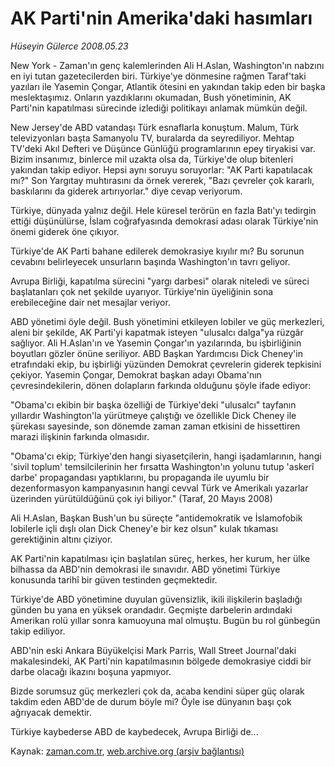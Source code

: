 # AK Parti'nin Amerika'daki hasımları

*Hüseyin Gülerce 2008.05.23*

<tr><td class="metin" colspan="2" style="padding-top: 20px; padding-left: 5px; padding-right: 10px;">New York - Zaman'ın genç kalemlerinden Ali H.Aslan, Washington'ın nabzını en iyi tutan gazetecilerden biri. Türkiye'ye dönmesine rağmen Taraf'taki yazıları ile Yasemin Çongar, Atlantik ötesini en yakından takip eden bir başka meslektaşımız. Onların yazdıklarını okumadan, Bush yönetiminin, AK Parti'nin kapatılması sürecinde izlediği politikayı anlamak mümkün değil.</td></tr><tr><td class="metin" colspan="2" style="padding-top: 20px; padding-left: 5px; padding-right: 10px;"><p>New Jersey'de ABD vatandaşı Türk esnaflarla konuştum. Malum, Türk televizyonları başta Samanyolu TV, buralarda da seyrediliyor. Mehtap TV'deki Akıl Defteri ve Düşünce Günlüğü programlarının epey tiryakisi var. Bizim insanımız, binlerce mil uzakta olsa da, Türkiye'de olup bitenleri yakından takip ediyor. Hepsi aynı soruyu soruyorlar: "AK Parti kapatılacak mı?" Son Yargıtay muhtırasını da örnek vererek, "Bazı çevreler çok kararlı, baskılarını da giderek artırıyorlar." diye cevap veriyorum.
<p>Türkiye, dünyada yalnız değil. Hele küresel terörün en fazla Batı'yı tedirgin ettiği düşünülürse, İslam coğrafyasında demokrasi adası olarak Türkiye'nin önemi giderek öne çıkıyor.
<p>Türkiye'de AK Parti bahane edilerek demokrasiye kıyılır mı? Bu sorunun cevabını belirleyecek unsurların başında Washington'ın tavrı geliyor.
<p>Avrupa Birliği, kapatılma sürecini "yargı darbesi" olarak niteledi ve süreci başlatanları çok net şekilde uyarıyor. Türkiye'nin üyeliğinin sona erebileceğine dair net mesajlar veriyor.
<p>ABD yönetimi öyle değil. Bush yönetimini etkileyen lobiler ve güç merkezleri, aleni bir şekilde, AK Parti'yi kapatmak isteyen "ulusalcı dalga"ya rüzgâr sağlıyor. Ali H.Aslan'ın ve Yasemin Çongar'ın yazılarında, bu işbirliğinin boyutları gözler önüne seriliyor. ABD Başkan Yardımcısı Dick Cheney'in etrafındaki ekip, bu işbirliği yüzünden Demokrat çevrelerin giderek tepkisini çekiyor. Yasemin Çongar, Demokrat başkan adayı Obama'nın çevresindekilerin, dönen dolapların farkında olduğunu şöyle ifade ediyor:
<p>"Obama'cı ekibin bir başka özelliği de Türkiye'deki "ulusalcı" tayfanın yıllardır Washington'la yürütmeye çalıştığı ve özellikle Dick Cheney ile şürekası sayesinde, son dönemde zaman zaman etkisini de hissettiren marazi ilişkinin farkında olmasıdır.
<p>"Obama'cı ekip; Türkiye'den hangi siyasetçilerin, hangi işadamlarının, hangi 'sivil toplum' temsilcilerinin her fırsatta Washington'ın yolunu tutup 'askerî darbe' propagandası yaptıklarını, bu propaganda ile uyumlu bir dezenformasyon kampanyasının hangi cevval Türk ve Amerikalı yazarlar üzerinden yürütüldüğünü çok iyi biliyor." (Taraf, 20 Mayıs 2008)
<p>Ali H.Aslan, Başkan Bush'un bu süreçte "antidemokratik ve İslamofobik lobilerle içli dışlı olan Dick Cheney'e bir kez olsun" kulak tıkaması gerektiğinin altını çiziyor.
<p>AK Parti'nin kapatılması için başlatılan süreç, herkes, her kurum, her ülke bilhassa da ABD'nin demokrasi ile sınavıdır. ABD yönetimi Türkiye konusunda tarihî bir güven testinden geçmektedir.
<p>Türkiye'de ABD yönetimine duyulan güvensizlik, ikili ilişkilerin başladığı günden bu yana en yüksek orandadır. Geçmişte darbelerin ardındaki Amerikan rolü yıllar sonra kamuoyuna mal olmuştu. Bugün bu rol günbegün takip ediliyor.
<p>ABD'nin eski Ankara Büyükelçisi Mark Parris, Wall Street Journal'daki makalesindeki, AK Parti'nin kapatılmasının bölgede demokrasiye ciddi bir darbe olacağı ikazını boşuna yapmıyor. 
<p>Bizde sorumsuz güç merkezleri çok da, acaba kendini süper güç olarak takdim eden ABD'de de durum böyle mi? Öyle ise dünyanın başı çok ağrıyacak demektir.
<p>Türkiye kaybederse ABD de kaybedecek, Avrupa Birliği de...<br/></p></p></p></p></p></p></p></p></p></p></p></p></p></td></tr>

Kaynak: [zaman.com.tr](http://zaman.com.tr/yazar.do?yazino=692974), [web.archive.org (arşiv bağlantısı)](http://web.archive.org/web/20080804185342/http://www.zaman.com.tr:80/yazar.do?yazino=692974)
